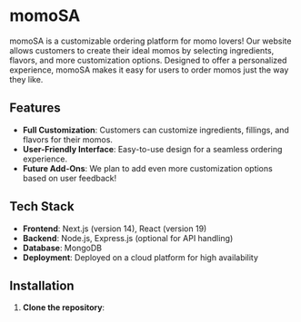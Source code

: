 # momoSA

momoSA is a customizable ordering platform for momo lovers! Our website allows customers to create their ideal momos by selecting ingredients, flavors, and more customization options. Designed to offer a personalized experience, momoSA makes it easy for users to order momos just the way they like.

## Features

- **Full Customization**: Customers can customize ingredients, fillings, and flavors for their momos.
- **User-Friendly Interface**: Easy-to-use design for a seamless ordering experience.
- **Future Add-Ons**: We plan to add even more customization options based on user feedback!

## Tech Stack

- **Frontend**: Next.js (version 14), React (version 19)
- **Backend**: Node.js, Express.js (optional for API handling)
- **Database**: MongoDB
- **Deployment**: Deployed on a cloud platform for high availability

## Installation

1. **Clone the repository**:
   ```bash
